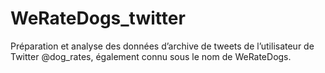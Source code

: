 # WeRateDogs_twitter
Préparation et analyse des données d’archive de tweets de l’utilisateur de Twitter @dog_rates, également connu sous le nom de WeRateDogs. 
